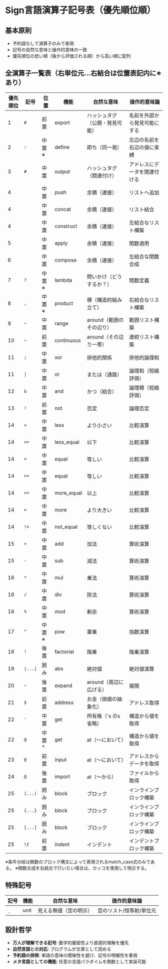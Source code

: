 # Sign言語演算子記号表（優先順位順）

## 基本原則
- 予約語なしで演算子のみで表現
- 記号の自然な意味と操作的意味の一致
- 優先順位の低い順（後から評価される順）から高い順に配列

## 全演算子一覧表（右単位元…右結合は位置表記内に※あり）

| 優先順位 | 記号 | 位置 | 機能 | 自然な意味 | 操作的意味論 |
|---------|------|------|------|-----------|-------------|
| 1 | `#` | 前置 | export | ハッシュタグ（公開・発見可能） | 名前を外部から発見可能にする |
| 2 | `:` | 中置※ | define | 即ち（同一視） | 左辺の名前を右辺の値に束縛 |
| 3 | `#` | 中置 | output | ハッシュタグ（関連付け） | アドレスにデータを関連付ける |
| 4 | ` ` | 中置 | push | 余積（連接） | リストへ追加 |
| 4 | ` ` | 中置 | concat | 余積（連接） | リスト結合 |
| 4 | ` ` | 中置 | construct | 余積（連接） | 左結合なリスト構築 |
| 5 | ` ` | 中置 | apply | 余積（連接） | 関数適用 |
| 6 | ` ` | 中置 | compose | 余積（連接） | 左結合な関数合成 |
| 7 | `?` | 中置※ | lambda | 問いかけ（どうするか？） | 関数定義 |
| 8 | `,` | 中置※ | product | 積（構造的組み立て） | 右結合なリスト構築 |
| 9 | `~` | 中置 | range | around（範囲のその辺り） | 範囲リスト構築 |
| 10 | `~` | 前置 | continuous | around（その辺り一帯） | 連続リスト構築 |
| 11 | `;` | 中置 | xor | 排他的関係 | 排他的論理和 |
| 11 | `\|` | 中置 | or | または（通路） | 論理和（短絡評価） |
| 12 | `&` | 中置 | and | かつ（結合） | 論理積（短絡評価） |
| 13 | `!` | 前置 | not | 否定 | 論理否定 |
| 14 | `<` | 中置 | less | より小さい | 比較演算 |
| 14 | `<=` | 中置 | less_equal | 以下 | 比較演算 |
| 14 | `=` | 中置 | equal | 等しい | 比較演算 |
| 14 | `==` | 中置 | equal | 等しい | 比較演算 |
| 14 | `>=` | 中置 | more_equal | 以上 | 比較演算 |
| 14 | `>` | 中置 | more | より大きい | 比較演算 |
| 14 | `!=` | 中置 | not_equal | 等しくない | 比較演算 |
| 15 | `+` | 中置 | add | 加法 | 算術演算 |
| 15 | `-` | 中置 | sub | 減法 | 算術演算 |
| 16 | `*` | 中置 | mul | 乗法 | 算術演算 |
| 16 | `/` | 中置 | div | 除法 | 算術演算 |
| 16 | `%` | 中置 | mod | 剰余 | 算術演算 |
| 17 | `^` | 中置※ | pow | 冪乗 | 指数演算 |
| 18 | `!` | 後置 | factorial | 階乗 | 階乗演算 |
| 19 | `\|...\|` | 囲み | abs | 絶対値 | 絶対値演算 |
| 20 | `~` | 後置 | expand | around（周辺に広げる） | 展開 |
| 21 | `$` | 前置 | address | お金（価値の抽象化） | アドレス取得 |
| 22 | `'` | 中置 | get | 所有格（'s のs省略） | 構造から値を取得 |
| 22 | `@` | 中置* | get | at（〜において） | 構造から値を取得 |
| 23 | `@` | 前置 | input | at（〜において） | アドレスからデータを取得 |
| 24 | `@` | 後置 | import | at（〜から） | ファイルから取得 |
| 25 | `(...)` | 囲み | block | ブロック | インラインブロック構築 |
| 25 | `{...}` | 囲み | block | ブロック | インラインブロック構築 |
| 25 | `[...]` | 囲み | block | ブロック | インラインブロック構築 |
| 25 | `\t` | 前置 | indent | インデント | インデントブロック構築 |

※条件分岐は関数のブロック構文によって表現されるmatch_case式のみである。
※関数合成を右結合で行いたい場合は、カッコを使用して明示する。


## 特殊記号

| 記号 | 機能 | 自然な意味 | 操作的意味論 |
|------|------|-----------|-------------|
| `_` | unit | 見える無値（空の明示） | 空のリスト/恒等射/単位元 |

## 設計哲学
- **万人が理解できる記号**: 数学的厳密性より直感的理解を優先
- **自然言語との対応**: プログラムが文章として読める
- **予約語の排除**: 単語の意味の曖昧性を避け、記号の明確性を重視
- **メタ言語としての機能**: 任意の言語パラダイムを関数として実装可能
